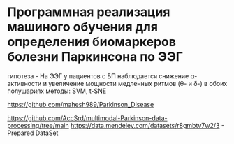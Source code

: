 # Программная реализация машиного обучения для определения биомаркеров болезни Паркинсона по ЭЭГ
гипотеза - На ЭЭГ у пациентов с БП наблюдается снижение α-активности и увеличение мощности медленных ритмов (θ- и δ-) в обоих полушариях
методы: SVM, t-SNE 

https://github.com/mahesh989/Parkinson_Disease


https://github.com/AccSrd/multimodal-Parkinson-data-processing/tree/main
https://data.mendeley.com/datasets/r8gmbtv7w2/3 - Prepared DataSet
